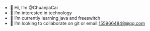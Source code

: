- 👋 Hi, I’m @ChuanjiaCai
- 👀 I’m interested in technology
- 🌱 I’m currently learning java and freeswitch
- 💞️ I’m looking to collaborate on git or email:1559664848@qq.com

<!---
ChuanjiaCai/ChuanjiaCai is a ✨ special ✨ repository because its `README.md` (this file) appears on your GitHub profile.
You can click the Preview link to take a look at your changes.
--->
